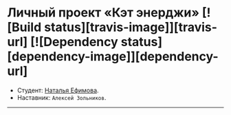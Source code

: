 # Личный проект «Кэт энерджи» [![Build status][travis-image]][travis-url] [![Dependency status][dependency-image]][dependency-url]

* Студент: [Наталья Ефимова](https://up.htmlacademy.ru/adaptive/20/user/838491).
* Наставник: `Алексей Зольников`.

---


